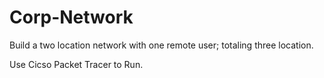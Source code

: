# Corp-Network
Build a two location network with one remote user; totaling three location. 

Use Cicso Packet Tracer to Run.
